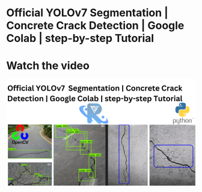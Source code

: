 


# Official YOLOv7  Segmentation | Concrete Crack Detection | Google Colab | step-by-step Tutorial


# Watch the video

[![Watch the video](https://github.com/noorkhokhar99/Crack-Detection/blob/main/Add%20a%20heading%20(2).png)](https://www.youtube.com/watch?v=8zPOF7_RT5M)
